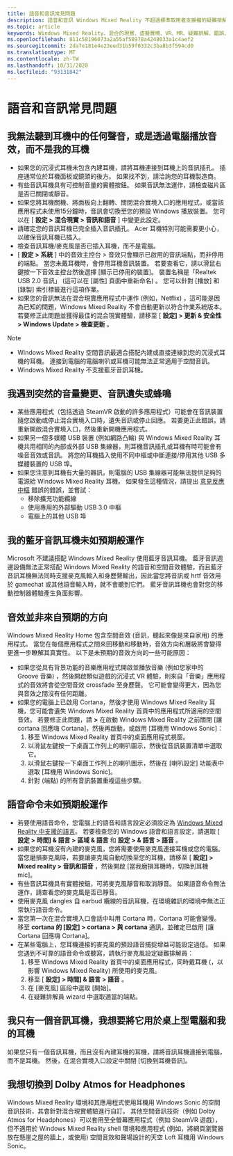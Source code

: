 ```yaml
---
title: 語音和音訊常見問題
description: 語音和音訊 Windows Mixed Reality 不超過標準取用者支援檔的疑難排解。
ms.topic: article
keywords: Windows Mixed Reality、混合的現實、虛擬實境、VR、MR、疑難排解、錯誤、協助、支援、音訊問題、語音問題
ms.openlocfilehash: 811c58196073a2a55af58978a4248033a1c4aef2
ms.sourcegitcommit: 2da7e181e4e23eed31b59f0332c3ba8b3f594cd0
ms.translationtype: MT
ms.contentlocale: zh-TW
ms.lasthandoff: 10/31/2020
ms.locfileid: "93131842"
---
```

# <a name="speech-and-audio-faqs"></a>語音和音訊常見問題

## <a name="i-cant-hear-any-sound-in-my-headset-or-sound-is-playing-through-my-computer-instead-of-my-headset"></a>我無法聽到耳機中的任何聲音，或是透過電腦播放音效，而不是我的耳機

* 如果您的沉浸式耳機未包含內建耳機，請將耳機連接到耳機上的音訊插孔。 插座通常位於耳機面板或鏡頭的後方。 如果找不到，請洽詢您的耳機製造商。
* 有些音訊耳機具有可控制音量的實體按鈕。 如果音訊無法運作，請檢查磁片區是否已關閉或靜音。
* 如果您將耳機關機、將面板向上翻轉、關閉混合實境入口的應用程式，或當該應用程式未使用15分鐘時，音訊會切換至您的預設 Windows 播放裝置。 您可以在 [ **設定 > 混合現實 > 音訊和語音** ] 中變更此設定。
* 請確定您的音訊耳機已完全插入音訊插孔。 Acer 耳機特別可能需要更小心，以確保音訊耳機已插入。
* 檢查音訊耳機/麥克風是否已插入耳機，而不是電腦。
* [ **設定 > 系統** ] 中的音效主控台 > 音效只會顯示已啟用的音訊端點，而非停用的端點。 當您未戴耳機時，會停用耳機音訊裝置。 若要查看它，請以滑鼠右鍵按一下音效主控台然後選擇 [顯示已停用的裝置]。 裝置名稱是「Realtek USB 2.0 音訊」 (這可以在 [屬性] 頁面中重新命名) 。 您可以針對 [播放] 和 [錄製] 索引標籤進行這項作業。
* 如果您的音訊無法在混合現實應用程式中運作 (例如，Netflix) ，這可能是因為已知的問題，Windows Mixed Reality 不會自動更新以符合作業系統版本。 若要修正此問題並獲得最佳的混合現實體驗，請移至 [ **設定] > 更新 & 安全性 > Windows Update > 檢查更新** 。

> [!NOTE]
> * Windows Mixed Reality 空間音訊最適合搭配內建或直接連線到您的沉浸式耳機的耳機。 連接到電腦的電腦喇叭或耳機可能無法正常適用于空間音訊。
> * Windows Mixed Reality 不支援藍牙音訊耳機。

## <a name="im-experiencing-sudden-volume-changes-lost-audio-or-buzzing"></a>我遇到突然的音量變更、音訊遺失或蜂鳴

* 某些應用程式（包括透過 SteamVR 啟動的許多應用程式）可能會在音訊裝置隨您啟動或停止混合實境入口時，遺失音訊或停止回應。 若要更正此錯誤，請重新開啟混合實境入口，然後重新開機應用程式。
* 如果另一個多媒體 USB 裝置 (例如網路凸輪) 與 Windows Mixed Reality 耳機共用相同的內部或外部 USB 集線器，則耳機音訊插孔或耳機有時可能會有噪音音效或音訊。 將您的耳機插入使用不同中樞或中斷連接/停用其他 USB 多媒體裝置的 USB 埠。
* 如果您注意到耳機有大量的雜訊，則電腦的 USB 集線器可能無法提供足夠的電源給 Windows Mixed Reality 耳機。 如果發生這種情況，請提出 [意見反應中樞](https://docs.microsoft.com/hololens/hololens-feedback) 錯誤的錯誤，並嘗試：
    * 移除擴充功能纜線
    * 使用專用的外部驅動 USB 3.0 中樞
    * 電腦上的其他 USB 埠

## <a name="my-bluetooth-audio-headset-isnt-working-as-expected"></a>我的藍牙音訊耳機未如預期般運作

Microsoft 不建議搭配 Windows Mixed Reality 使用藍牙音訊耳機。 藍牙音訊週邊設備無法正常搭配 Windows Mixed Reality 的語音和空間音效體驗，而且藍牙音訊耳機無法同時支援麥克風輸入和身歷聲輸出，因此當您將音訊或 hrtf 音效用於 gamechat 或其他語音輸入時，就不會聽到它們。 藍牙音訊耳機也會對您的移動控制器體驗產生負面影響。

## <a name="sound-isnt-coming-from-expected-directions"></a>音效並非來自預期的方向

Windows Mixed Reality Home 包含空間音效 (音訊，聽起來像是來自家用) 的應用程式。 當您在每個應用程式之間來回移動和移動時，音效方向和層級將會變得更進一步瞭解其真實性。 以下是未預期的音效方向的一些可能原因：

* 如果您從具有背景功能的音樂應用程式開啟並播放音樂 (例如您家中的 Groove 音樂) ，然後開啟類似遊戲的沉浸式 VR 體驗，則來自「音樂」應用程式的音效將會從空間音效 crossfade 至身歷聲。 它可能會變得更大，因為您與音效之間沒有任何距離。
* 如果您的電腦上已啟用 Cortana，然後才使用 Windows Mixed Reality 耳機，您可能會遺失 Windows Mixed Reality 首頁中的應用程式所適用的空間音效。 若要修正此問題，請 **>** 在啟動 Windows Mixed Reality 之前關閉 [讓 cortana 回應嗨 Cortana]，然後再啟動，或啟用 [耳機用 Windows Sonic]：
    1. 移至 Windows Mixed Reality 首頁中的桌面應用程式視窗。
    2. 以滑鼠左鍵按一下桌面工作列上的喇叭圖示，然後從音訊裝置清單中選取它。
    3. 以滑鼠右鍵按一下桌面工作列上的喇叭圖示，然後在 [喇叭設定] 功能表中選取 [耳機用 Windows Sonic]。
    4. 針對 (端點) 的所有音訊裝置重複這些步驟。

## <a name="speech-commands-are-not-working-as-expected"></a>語音命令未如預期般運作

* 若要使用語音命令，您電腦上的語音和語言設定必須設定為 [Windows Mixed Reality 中支援的語言](https://support.microsoft.com/help/4039262/windows-10-mixed-reality-setup-faq#Languages)。 若要檢查您的 Windows 語音和語言設定，請選取 [ **設定 > 時間] & 語言 > 區域 & 語言** 和 **設定 > & 語言 > 語音** 。
* 如果您的耳機沒有內建的麥克風，您將需要使用麥克風連接耳機或您的電腦。 當您磨損麥克風時，若要讓麥克風自動切換至您的耳機，請移至 [ **設定] > Mixed reality > 音訊和語音** ，然後開啟 [當我磨損耳機時，切換到耳機 mic]。
* 有些音訊耳機具有實體按鈕，可將麥克風靜音和取消靜音。 如果語音命令無法運作，請查看您的麥克風是否已靜音。
* 使用麥克風 dangles 自 earbud 纜線的音訊耳機，在環境雜訊的環境中無法正常執行語音命令。
* 當您第一次在混合實境入口會話中叫用 Cortana 時，Cortana 可能會變慢。 移至 **cortana 的 [設定] > cortana > 與 cortana** 通訊，並確定已啟用 [讓 Cortana 回應嗨 Cortana]。
* 在某些電腦上，您耳機連接的麥克風的預設語音捕捉增益可能設定過低。 如果您遇到不可靠的語音命令或聽寫，請執行麥克風設定疑難排解員：
    1. 移至 Windows Mixed Reality 首頁中的桌面應用程式，同時戴耳機 (，以影響 Windows Mixed Reality) 所使用的麥克風。
    2. 移至 [ **設定] > 時間] & 語言 > 語音** 。
    3. 在 [麥克風] 區段中選取 [開始]。
    4. 在疑難排解員 wizard 中選取適當的端點。

## <a name="i-only-have-one-audio-headset-and-i-want-to-use-it-for-both-desktop-and-my-headset"></a>我只有一個音訊耳機，我想要將它用於桌上型電腦和我的耳機

如果您只有一個音訊耳機，而且沒有內建耳機的耳機，請將音訊耳機連接到電腦，而不是耳機。 然後，在混合實境入口設定中關閉 [切換到耳機音訊]。

## <a name="i-want-to-switch-to-dolby-atmos-for-headphones"></a>我想切換到 Dolby Atmos for Headphones

Windows Mixed Reality 環境和其應用程式使用耳機用 Windows Sonic 的空間音訊技術，其會針對混合現實體驗進行自訂。 其他空間音訊技術（例如 Dolby Atmos for Headphones）可以套用至全螢幕應用程式（例如 SteamVR 遊戲），但不適用於 Windows Mixed Reality shell 環境和應用程式 (例如，將網頁瀏覽器放在懸崖之屋的牆上，或使用) 空間音效和聲場設計的天空 Loft 耳機用 Windows Sonic。
